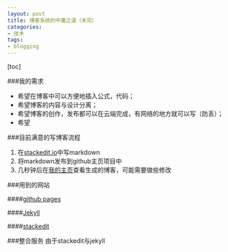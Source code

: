 ```yaml
---
layout: post
title: 博客系统的中庸之道（未完）
categories: 
- 技术
tags: 
- blogging
---
```


[toc]

###我的需求
- 希望在博客中可以方便地插入公式，代码；
- 希望博客的内容与设计分离；
- 希望博客的创作，发布都可以在云端完成，有网络的地方就可以写（防丢）；
- 希望

###目前满意的写博客流程
 1. 在[stackedit.io](stackedit.io)中写markdown
 2. 将markdown发布到github主页项目中
 3. 几秒钟后在[我的主页](www.timqian.com)查看生成的博客，可能需要做些修改
 
###用到的网站

####[github pages](https://pages.github.com/)

####[Jekyll](http://jekyllrb.com/)

####[stackedit](https://stackedit.io)

###整合服务
由于stackedit与jekyll